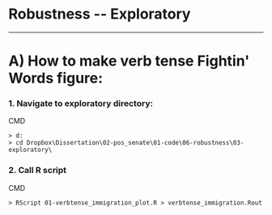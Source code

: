 # Robustness -- Exploratory

----

# A) How to make verb tense Fightin' Words figure:

### 1. Navigate to exploratory directory:
CMD
```
> d:
> cd Dropbox\Dissertation\02-pos_senate\01-code\06-robustness\03-exploratory\
```

### 2. Call R script
CMD
```
> RScript 01-verbtense_immigration_plot.R > verbtense_immigration.Rout
```
